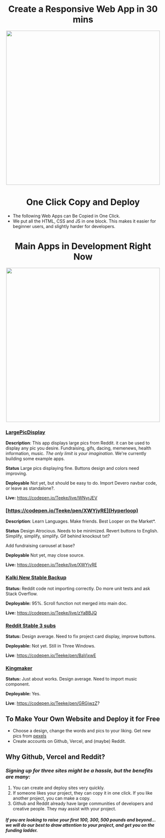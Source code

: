 <h1 align="center">Create a Responsive Web App in 30 mins</h1>

<p align="center" https://i.imgur.com/HdXNU9o.png>
<img height= "500" src="https://i.imgur.com/HdXNU9o.png">
</p>

<h1 align="center"> One Click Copy and Deploy</h1>

- The following Web Apps can Be Copied in One Click. 
- We put all the HTML, CSS and JS in one block. This makes it easier for beginner users, and slightly harder for developers. 

<h1 align="center">Main Apps in Development Right Now</h1>

<p align="center">
<img width="500" src="https://i.imgur.com/nPypyxg.png">
</p>

### [LargePicDisplay](https://codepen.io/Teeke/pen/WNyrJEV)

**Description**: This app displays large pics from Reddit. it can be used to display any pic you desire. Fundraising, gifs, dacing, memenews, health information, music. *The only limit is your imagination*. We're currently building some example apps. 

**Status** Large pics displaying fine. Buttons design and colors need improving.

**Deployable** Not yet, but should be easy to do. Import Devero navbar code, or leave as standalone?.

**Live:** https://codepen.io/Teeke/live/WNyrJEV

### [https://codepen.io/Teeke/pen/XWYjyRE](Hyperloop)

**Description**: Learn Languages. Make friends. Best Looper on the Market*. 

**Status** Design Atrocious. Needs to be minimized. Revert buttons to English. Simplify, simplify, simplify. Gif behind knockout txt?

Add fundraising carousel at base?

**Deployable** Not yet, may close source. 

**Live:** https://codepen.io/Teeke/live/XWYjyRE


### [Kalki New Stable Backup](https://codepen.io/Teeke/pen/zYaBBJQ)

**Status:** Reddit code not importing correctly. Do more unit tests and ask Stack Overflow. 

**Deployable:** 95%. Scroll function not merged into main doc. 

**Live:** https://codepen.io/Teeke/live/zYaBBJQ

### [Reddit Stable 3 subs](https://codepen.io/Teeke/pen/BaVjxwE)

**Status:** Design average. Need to fix project card display, improve buttons.

**Deployable:** Not yet. Still in Three Windows. 

**Live**: https://codepen.io/Teeke/pen/BaVjxwE

### [Kingmaker](https://codepen.io/Teeke/pen/GRGjwzZ?editors=1010)

**Status:** Just about works. Design average. Need to import music component. 

**Deployable:** Yes.

**Live**: https://codepen.io/Teeke/pen/GRGjwzZ?

## To Make Your Own Website and Deploy it for Free

- Choose a design, change the words and pics to your liking. Get new pics from [pexels](https://www.pexels.com)
- Create accounts on Github, Vercel, and (maybe) Reddit. 

## Why Github, Vercel and Reddit?

### *Signing up for three sites might be a hassle, but the benefits are many:*

1. You can create and deploy sites very quickly. 
2. If someone likes your project, they can copy it in one click. If you like another project, you can make a copy. 
3. Github and Reddit already have large communities of developers and creative people. They may assist with your project. 

#### *If you are looking to raise your first 100, 300, 500 pounds and beyond... we will do our best to draw attention to your project, and get you on the funding ladder.* 


